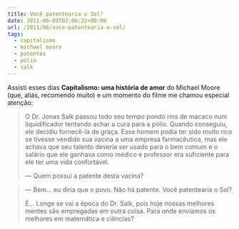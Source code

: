 ```yaml
---
title: Você patentearia o Sol?
date: 2011-06-09T02:06:22+00:00
url: /2011/06/voce-patentearia-o-sol/
tags:
  - capitalismo
  - michael moore
  - patentes
  - polio
  - salk
---
```


Assisti esses dias **Capitalismo: uma história de amor** do Michael Moore (que, aliás, recomendo muito) e um momento do filme me chamou especial atenção:

> O Dr. Jonas Salk passou todo seu tempo pondo rins de macaco num liquidificador tentando achar a cura para a pólio. Quando conseguiu, ele decidiu fornecê-la de graça. Esse homem podia ter sido muito rico se tivesse vendido sua vacina a uma empresa farmacêutica, mas ele achava que seu talento deveria ser usado para o bem comum e o salário que ele ganhava como médico e professor era suficiente para ele ter uma vida confortável.
>
> — Quem possui a patente desta vacina?

> — Bem… eu diria que o povo. Não há patente. Você patentearia o Sol?
>
> É… Longe se vai a época do Dr. Salk, pois hoje nossas melhores mentes são empregadas em outra coisa. Para onde enviamos os melhores em matemática e ciências?
